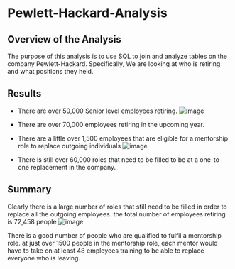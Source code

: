 # Pewlett-Hackard-Analysis

## Overview of the Analysis

The purpose of this analysis is to use SQL to join and analyze tables on the company Pewlett-Hackard. Specifically, We are looking at who is retiring and what positions they held.

## Results

  - There are over 50,000 Senior level employees retiring.
  ![image](https://user-images.githubusercontent.com/109539205/192343209-a921b1a0-d9eb-4f42-8f2e-92272c7e51b3.png)
  
  - There are over 70,000 employees retiring in the upcoming year. 
  
  - There are a little over 1,500 employees that are eligible for a mentorship role to replace outgoing individuals
  ![image](https://user-images.githubusercontent.com/109539205/192343794-77a70b4a-0bb6-4a54-98a7-c77d05be734c.png)

  - There is still over 60,000 roles that need to be filled to be at a one-to-one replacement in the company. 
  
## Summary
  
Clearly there is a large number of roles that still need to be filled in order to replace all the outgoing employees. the total number of employees retiring is 72,458 people
![image](https://user-images.githubusercontent.com/109539205/192344667-f75cae37-c925-4c28-bb3b-29099fd92c97.png)

There is a good number of people who are qualified to fulfil a mentorship role. at just over 1500 people in the mentorship role, each mentor would have to take on at least 48 employees training to be able to replace everyone who is leaving. 
